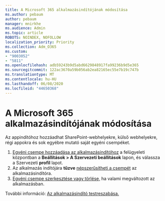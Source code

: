```yaml
---
title: A Microsoft 365 alkalmazásindítójának módosítása
ms.author: pebaum
author: pebaum
manager: mnirkhe
ms.audience: Admin
ms.topic: article
ROBOTS: NOINDEX, NOFOLLOW
localization_priority: Priority
ms.collection: Adm_O365
ms.custom:
- "9003052"
- "5811"
ms.openlocfilehash: adb59243b9d5abd6629848917fa99236b9d5e365
ms.sourcegitcommit: 122ac3670a59b056ab2ea82165ec55e7b19c747b
ms.translationtype: MT
ms.contentlocale: hu-HU
ms.lasthandoff: 06/08/2020
ms.locfileid: "44650368"
---
```

# <a name="make-changes-to-the-microsoft-365-app-launcher"></a>A Microsoft 365 alkalmazásindítójának módosítása

Az appindítóhoz hozzáadhat SharePoint-webhelyekre, külső webhelyekre, régi appokra és sok egyébre mutató saját egyéni csempéket.

1. [Egyéni csempe hozzáadása az alkalmazásindítóhoz](https://docs.microsoft.com/microsoft-365/admin/manage/customize-the-app-launcher) a felügyeleti központban a **Beállítások > A Szervezeti beállítások** lapon, és válassza a Szervezeti **profil** lapot.
2. Az alkalmazás indítójára **tűzve** [népszerűsítheti a csempét](https://docs.microsoft.com/microsoft-365/admin/manage/customize-the-app-launcher#promote-the-tile-to-app-launcher) az alkalmazásindítóra.
3. [Egyéni csempe szerkesztése vagy törlése,](https://docs.microsoft.com/microsoft-365/admin/manage/customize-the-app-launcher#edit-or-delete-a-custom-tile) ha valami megváltozott az alkalmazásban.

További információ: [Az alkalmazásindító testreszabása.](https://docs.microsoft.com/microsoft-365/admin/manage/customize-the-app-launcher)

